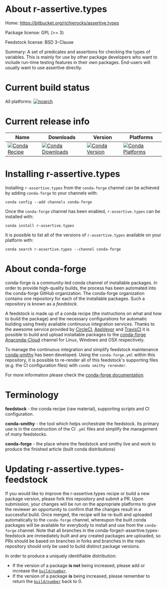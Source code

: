 About r-assertive.types
=======================

Home: https://bitbucket.org/richierocks/assertive.types

Package license: GPL (>= 3)

Feedstock license: BSD 3-Clause

Summary: A set of predicates and assertions for checking the types of variables.  This is mainly for use by other package developers who want to include run-time testing features in their own packages.  End-users will usually want to use assertive directly.



Current build status
====================

All platforms:
[![noarch](https://img.shields.io/circleci/project/github/conda-forge/r-assertive.types-feedstock/master.svg?label=noarch)](https://circleci.com/gh/conda-forge/r-assertive.types-feedstock)

Current release info
====================

| Name | Downloads | Version | Platforms |
| --- | --- | --- | --- |
| [![Conda Recipe](https://img.shields.io/badge/recipe-r--assertive.types-green.svg)](https://anaconda.org/conda-forge/r-assertive.types) | [![Conda Downloads](https://img.shields.io/conda/dn/conda-forge/r-assertive.types.svg)](https://anaconda.org/conda-forge/r-assertive.types) | [![Conda Version](https://img.shields.io/conda/vn/conda-forge/r-assertive.types.svg)](https://anaconda.org/conda-forge/r-assertive.types) | [![Conda Platforms](https://img.shields.io/conda/pn/conda-forge/r-assertive.types.svg)](https://anaconda.org/conda-forge/r-assertive.types) |

Installing r-assertive.types
============================

Installing `r-assertive.types` from the `conda-forge` channel can be achieved by adding `conda-forge` to your channels with:

```
conda config --add channels conda-forge
```

Once the `conda-forge` channel has been enabled, `r-assertive.types` can be installed with:

```
conda install r-assertive.types
```

It is possible to list all of the versions of `r-assertive.types` available on your platform with:

```
conda search r-assertive.types --channel conda-forge
```


About conda-forge
=================

conda-forge is a community-led conda channel of installable packages.
In order to provide high-quality builds, the process has been automated into the
conda-forge GitHub organization. The conda-forge organization contains one repository
for each of the installable packages. Such a repository is known as a *feedstock*.

A feedstock is made up of a conda recipe (the instructions on what and how to build
the package) and the necessary configurations for automatic building using freely
available continuous integration services. Thanks to the awesome service provided by
[CircleCI](https://circleci.com/), [AppVeyor](https://www.appveyor.com/)
and [TravisCI](https://travis-ci.org/) it is possible to build and upload installable
packages to the [conda-forge](https://anaconda.org/conda-forge)
[Anaconda-Cloud](https://anaconda.org/) channel for Linux, Windows and OSX respectively.

To manage the continuous integration and simplify feedstock maintenance
[conda-smithy](https://github.com/conda-forge/conda-smithy) has been developed.
Using the ``conda-forge.yml`` within this repository, it is possible to re-render all of
this feedstock's supporting files (e.g. the CI configuration files) with ``conda smithy rerender``.

For more information please check the [conda-forge documentation](https://conda-forge.org/docs/).

Terminology
===========

**feedstock** - the conda recipe (raw material), supporting scripts and CI configuration.

**conda-smithy** - the tool which helps orchestrate the feedstock.
                   Its primary use is in the construction of the CI ``.yml`` files
                   and simplify the management of *many* feedstocks.

**conda-forge** - the place where the feedstock and smithy live and work to
                  produce the finished article (built conda distributions)


Updating r-assertive.types-feedstock
====================================

If you would like to improve the r-assertive.types recipe or build a new
package version, please fork this repository and submit a PR. Upon submission,
your changes will be run on the appropriate platforms to give the reviewer an
opportunity to confirm that the changes result in a successful build. Once
merged, the recipe will be re-built and uploaded automatically to the
`conda-forge` channel, whereupon the built conda packages will be available for
everybody to install and use from the `conda-forge` channel.
Note that all branches in the conda-forge/r-assertive.types-feedstock are
immediately built and any created packages are uploaded, so PRs should be based
on branches in forks and branches in the main repository should only be used to
build distinct package versions.

In order to produce a uniquely identifiable distribution:
 * If the version of a package **is not** being increased, please add or increase
   the [``build/number``](https://conda.io/docs/user-guide/tasks/build-packages/define-metadata.html#build-number-and-string).
 * If the version of a package **is** being increased, please remember to return
   the [``build/number``](https://conda.io/docs/user-guide/tasks/build-packages/define-metadata.html#build-number-and-string)
   back to 0.
